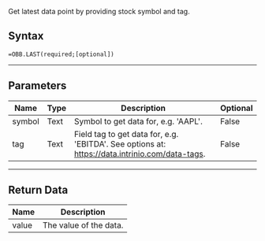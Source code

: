 <!-- markdownlint-disable MD041 -->

Get latest data point by providing stock symbol and tag.

## Syntax

```excel wordwrap
=OBB.LAST(required;[optional])
```

---

## Parameters

| Name | Type | Description | Optional |
| ---- | ---- | ----------- | -------- |
| symbol | Text | Symbol to get data for, e.g. 'AAPL'. | False |
| tag | Text | Field tag to get data for, e.g. 'EBITDA'. See options at: https://data.intrinio.com/data-tags. | False |

---

## Return Data

| Name | Description |
| ---- | ----------- |
| value | The value of the data.  |

